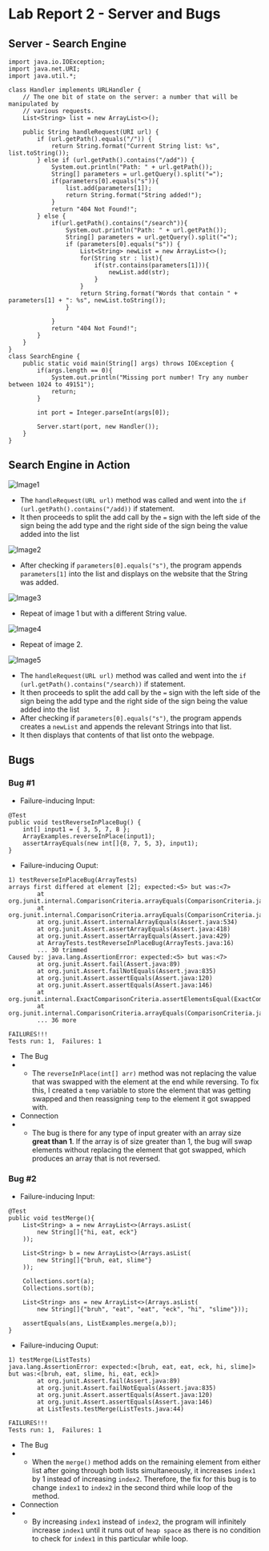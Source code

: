 # Lab Report 2 - Server and Bugs

## Server - Search Engine
```
import java.io.IOException;
import java.net.URI;
import java.util.*;

class Handler implements URLHandler {
    // The one bit of state on the server: a number that will be manipulated by
    // various requests.
    List<String> list = new ArrayList<>();

    public String handleRequest(URI url) {  
        if (url.getPath().equals("/")) {
            return String.format("Current String list: %s", list.toString());
        } else if (url.getPath().contains("/add")) {
            System.out.println("Path: " + url.getPath());
            String[] parameters = url.getQuery().split("=");
            if(parameters[0].equals("s")){
                list.add(parameters[1]);
                return String.format("String added!");
            }
            return "404 Not Found!";
        } else {
            if(url.getPath().contains("/search")){
                System.out.println("Path: " + url.getPath());
                String[] parameters = url.getQuery().split("=");
                if (parameters[0].equals("s")) {
                    List<String> newList = new ArrayList<>();
                    for(String str : list){
                        if(str.contains(parameters[1])){
                            newList.add(str);
                        }
                    }
                    return String.format("Words that contain " + parameters[1] + ": %s", newList.toString());
                }
                
            }
            return "404 Not Found!";
        }
    }
}
class SearchEngine {
    public static void main(String[] args) throws IOException {
        if(args.length == 0){
            System.out.println("Missing port number! Try any number between 1024 to 49151");
            return;
        }

        int port = Integer.parseInt(args[0]);

        Server.start(port, new Handler());
    }
}
```
## Search Engine in Action
![Image1](images/server1.png)
- The ``handleRequest(URL url)`` method was called and went into the ``if (url.getPath().contains("/add))`` if statement.
- It then proceeds to split the add call by the ``=`` sign with the left side of the sign being the add type and the right side of the sign being the value added into the list

![Image2](images/server2.png)
- After checking if ``parameters[0].equals("s")``, the program appends ``parameters[1]`` into the list and displays on the website that the String was added.

![Image3](images/server3.png)
- Repeat of image 1 but with a different String value.

![Image4](images/server4.png)
- Repeat of image 2.

![Image5](images/server5.png)
- The ``handleRequest(URL url)`` method was called and went into the ``if (url.getPath().contains("/search))`` if statement.
- It then proceeds to split the add call by the ``=`` sign with the left side of the sign being the add type and the right side of the sign being the value added into the list
- After checking if ``parameters[0].equals("s")``, the program appends creates a ``newList`` and appends the relevant Strings into that list.
- It then displays that contents of that list onto the webpage.

## Bugs
### Bug #1
- Failure-inducing Input:

```
@Test 
public void testReverseInPlaceBug() {
    int[] input1 = { 3, 5, 7, 8 };
    ArrayExamples.reverseInPlace(input1);
    assertArrayEquals(new int[]{8, 7, 5, 3}, input1);
}
```

- Failure-inducing Ouput: 

```
1) testReverseInPlaceBug(ArrayTests)
arrays first differed at element [2]; expected:<5> but was:<7>
        at org.junit.internal.ComparisonCriteria.arrayEquals(ComparisonCriteria.java:78)
        at org.junit.internal.ComparisonCriteria.arrayEquals(ComparisonCriteria.java:28)
        at org.junit.Assert.internalArrayEquals(Assert.java:534)
        at org.junit.Assert.assertArrayEquals(Assert.java:418)
        at org.junit.Assert.assertArrayEquals(Assert.java:429)
        at ArrayTests.testReverseInPlaceBug(ArrayTests.java:16)
        ... 30 trimmed
Caused by: java.lang.AssertionError: expected:<5> but was:<7>
        at org.junit.Assert.fail(Assert.java:89)
        at org.junit.Assert.failNotEquals(Assert.java:835)
        at org.junit.Assert.assertEquals(Assert.java:120)
        at org.junit.Assert.assertEquals(Assert.java:146)
        at org.junit.internal.ExactComparisonCriteria.assertElementsEqual(ExactComparisonCriteria.java:8)
        at org.junit.internal.ComparisonCriteria.arrayEquals(ComparisonCriteria.java:76)
        ... 36 more

FAILURES!!!
Tests run: 1,  Failures: 1
```

- The Bug
- - The ``reverseInPlace(int[] arr)`` method was not replacing the value that was swapped with the element at the end while reversing. To fix this, I created a ``temp`` variable to store the element that was getting swapped and then reassigning ``temp`` to the element it got swapped with.
- Connection
- - The bug is there for any type of input greater with an array size **great than 1**. If the array is of size greater than 1, the bug will swap elements without replacing the element that got swapped, which produces an array that is not reversed.

### Bug #2
- Failure-inducing Input:

```
@Test
public void testMerge(){
    List<String> a = new ArrayList<>(Arrays.asList(
        new String[]{"hi, eat, eck"}
    ));

    List<String> b = new ArrayList<>(Arrays.asList(
        new String[]{"bruh, eat, slime"}
    ));

    Collections.sort(a);
    Collections.sort(b);

    List<String> ans = new ArrayList<>(Arrays.asList(
        new String[]{"bruh", "eat", "eat", "eck", "hi", "slime"}));

    assertEquals(ans, ListExamples.merge(a,b));
}
```

- Failure-inducing Ouput: 

```
1) testMerge(ListTests)
java.lang.AssertionError: expected:<[bruh, eat, eat, eck, hi, slime]> but was:<[bruh, eat, slime, hi, eat, eck]>
        at org.junit.Assert.fail(Assert.java:89)
        at org.junit.Assert.failNotEquals(Assert.java:835)
        at org.junit.Assert.assertEquals(Assert.java:120)
        at org.junit.Assert.assertEquals(Assert.java:146)
        at ListTests.testMerge(ListTests.java:44)

FAILURES!!!
Tests run: 1,  Failures: 1
```

- The Bug
- - When the ``merge()`` method adds on the remaining element from either list after going through both lists simultaneously, it increases ``index1`` by 1 instead of increasing ``index2``. Therefore, the fix for this bug is to change ``index1`` to ``index2`` in the second third while loop of the method.
- Connection
- - By increasing ``index1`` instead of ``index2``, the program will infinitely increase ``index1`` until it runs out of ``heap space`` as there is no condition to check for ``index1`` in this particular while loop.
